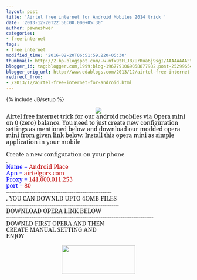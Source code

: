 ```yaml
---
layout: post
title: 'Airtel free internet for Android Mobiles 2014 trick '
date: '2013-12-20T22:56:00.000+05:30'
author: pawneshwer
categories:
- free-internet
tags:
- free internet
modified_time: '2016-02-20T06:51:59.220+05:30'
thumbnail: http://2.bp.blogspot.com/-w-nfx9tFLJ8/UrRua6j9sgI/AAAAAAAAFtY/PckdUggFtlw/s72-c/1486722_231770520334947_624525545_n.png
blogger_id: tag:blogger.com,1999:blog-1967791069058877982.post-2529965435406442261
blogger_orig_url: http://www.edablogs.com/2013/12/airtel-free-internet-for-android.html
redirect_from:
- /2013/12/airtel-free-internet-for-android.html
---
```


{% include JB/setup %}

<div dir="ltr" style="text-align: left;" trbidi="on"><div dir="ltr" style="text-align: left;" trbidi="on"><div class="separator" style="clear: both; text-align: center;"><a href="http://2.bp.blogspot.com/-w-nfx9tFLJ8/UrRua6j9sgI/AAAAAAAAFtY/PckdUggFtlw/s1600/1486722_231770520334947_624525545_n.png" imageanchor="1" style="margin-left: 1em; margin-right: 1em;"><img border="0" src="http://2.bp.blogspot.com/-w-nfx9tFLJ8/UrRua6j9sgI/AAAAAAAAFtY/PckdUggFtlw/s1600/1486722_231770520334947_624525545_n.png" /></a></div><div class="MsoNormal"><span style="font-family: &quot;Georgia&quot;,&quot;serif&quot;; font-size: 12.0pt; line-height: 107%;">Airtel free internet trick for our android mobiles via Opera mini on 0 (zero) balance. You need to just create new configuration settings as mentioned below and download our modded opera mini from given link below. Install this opera mini as simple application in your mobile<o:p></o:p></span></div><div class="MsoNormal"><br /></div><div class="MsoNormal"><span style="font-family: &quot;Georgia&quot;,&quot;serif&quot;; font-size: 12.0pt; line-height: 107%;">Create a new configuration on your phone<o:p></o:p></span></div><div class="MsoNormal"><span style="font-family: &quot;Georgia&quot;,&quot;serif&quot;; font-size: 12.0pt; line-height: 107%;">.<o:p></o:p></span></div><div class="MsoNormal"><span style="color: blue; font-family: &quot;Georgia&quot;,&quot;serif&quot;; font-size: 12.0pt; line-height: 107%;">Name = </span><span style="color: #c00000; font-family: &quot;Georgia&quot;,&quot;serif&quot;; font-size: 12.0pt; line-height: 107%;">Android Place</span><span style="color: blue; font-family: &quot;Georgia&quot;,&quot;serif&quot;; font-size: 12.0pt; line-height: 107%;"><o:p></o:p></span></div><div class="MsoNormal"><span style="color: blue; font-family: &quot;Georgia&quot;,&quot;serif&quot;; font-size: 12.0pt; line-height: 107%;">Apn = </span><span style="color: #c00000; font-family: &quot;Georgia&quot;,&quot;serif&quot;; font-size: 12.0pt; line-height: 107%;">airtelgprs.com</span><span style="color: blue; font-family: &quot;Georgia&quot;,&quot;serif&quot;; font-size: 12.0pt; line-height: 107%;"><o:p></o:p></span></div><div class="MsoNormal"><span style="color: blue; font-family: &quot;Georgia&quot;,&quot;serif&quot;; font-size: 12.0pt; line-height: 107%;">Proxy = </span><span style="color: #c00000; font-family: &quot;Georgia&quot;,&quot;serif&quot;; font-size: 12.0pt; line-height: 107%;">141.000.011.253</span><span style="color: blue; font-family: &quot;Georgia&quot;,&quot;serif&quot;; font-size: 12.0pt; line-height: 107%;"><o:p></o:p></span></div><div class="MsoNormal"><span style="color: blue; font-family: &quot;Georgia&quot;,&quot;serif&quot;; font-size: 12.0pt; line-height: 107%;">port = </span><span style="color: #c00000; font-family: &quot;Georgia&quot;,&quot;serif&quot;; font-size: 12.0pt; line-height: 107%;">80</span><span style="color: blue; font-family: &quot;Georgia&quot;,&quot;serif&quot;; font-size: 12.0pt; line-height: 107%;"><o:p></o:p></span></div><div class="MsoNormal"><span style="font-family: &quot;Georgia&quot;,&quot;serif&quot;; font-size: 12.0pt; line-height: 107%;">----------------------------------------------------------<o:p></o:p></span></div><div class="MsoNormal"><span style="font-family: &quot;Georgia&quot;,&quot;serif&quot;; font-size: 12.0pt; line-height: 107%;">. YOU CAN DOWNLD UPTO 4OMB FILES<o:p></o:p></span></div><div class="MsoNormal"><span style="font-family: &quot;Georgia&quot;,&quot;serif&quot;; font-size: 12.0pt; line-height: 107%;">--------------------------------------------------------------<o:p></o:p></span></div><div class="MsoNormal"><span style="font-family: &quot;Georgia&quot;,&quot;serif&quot;; font-size: 12.0pt; line-height: 107%;">DOWNLOAD OPERA LINK BELOW<o:p></o:p></span></div><div class="MsoNormal"><span style="font-family: &quot;Georgia&quot;,&quot;serif&quot;; font-size: 12.0pt; line-height: 107%;">---------------------------------------------------------------------------------<o:p></o:p></span></div><div class="MsoNormal"><span style="font-family: &quot;Georgia&quot;,&quot;serif&quot;; font-size: 12.0pt; line-height: 107%;">DOWNLD FIRST OPERA AND THEN<o:p></o:p></span></div><div class="MsoNormal"><span style="font-family: &quot;Georgia&quot;,&quot;serif&quot;; font-size: 12.0pt; line-height: 107%;">CREATE MANUAL SETTING AND<o:p></o:p></span></div><div class="separator" style="clear: both;"></div><div class="MsoNormal"><span style="font-family: &quot;Georgia&quot;,&quot;serif&quot;; font-size: 12.0pt; line-height: 107%;">ENJOY<o:p></o:p></span></div><div class="separator" style="clear: both; text-align: center;"><br /></div></div><div class="separator" style="clear: both; text-align: center;"><a href="https://adf.ly/azTQq" imageanchor="1" style="margin-left: 1em; margin-right: 1em;" target="_blank"><img border="0" height="77" src="http://3.bp.blogspot.com/-aTA1RwFpPi4/UhENCo4o5II/AAAAAAAAAeE/TbU845fokRs/s200/big-download-button.png" width="200" /></a></div></div>